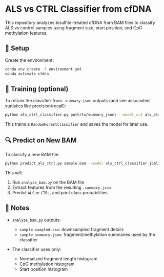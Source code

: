 # ALS vs CTRL Classifier from cfDNA

This repository analyzes bisulfite-treated cfDNA from BAM files to classify ALS vs control samples using fragment size, start position, and CpG methylation features.

## 🔧 Setup

Create the environment:

```bash
conda env create -f environment.yml
conda activate cfdna
```

## 🧪 Training (optional)

To retrain the classifier from `.summary.json` outputs (and see associated statistics like precision/recall):

```bash
python als_ctrl_classifier.py path/to/summary_jsons --model_out als_ctrl_classifier.joblib
```

This trains a `RandomForestClassifier` and saves the model for later use.

## 🔍 Predict on New BAM

To classify a new BAM file:

```bash
python predict_als_ctrl.py sample.bam --model als_ctrl_classifier.joblib
```

This will:

1. Run `analyze_bam.py` on the BAM file
2. Extract features from the resulting `.summary.json`
3. Predict `ALS` or `CTRL`, and print class probabilities

## 📁 Notes

* `analyze_bam.py` outputs:

  * `sample.sampled.csv`: downsampled fragment details
  * `sample.summary.json`: fragment/methylation summaries used by the classifier
* The classifier uses only:

  * Normalized fragment length histogram
  * CpG methylation histogram
  * Start position histogram
